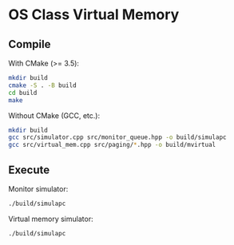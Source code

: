 # OS Class Virtual Memory

## Compile

With CMake (>= 3.5):
```bash
mkdir build
cmake -S . -B build
cd build
make
```

Without CMake (GCC, etc.):
```bash
mkdir build
gcc src/simulator.cpp src/monitor_queue.hpp -o build/simulapc
gcc src/virtual_mem.cpp src/paging/*.hpp -o build/mvirtual
```

## Execute

Monitor simulator:
```bash
./build/simulapc
```

Virtual memory simulator:
```bash
./build/simulapc
```
